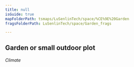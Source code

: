 ```yaml
---
title: null
isGuide: true
mapFolderPath: tsmaps/LuSenlinTech/space/%CE%9E%20Garden
fragsFolderPath: LuSenlinTech/space/Garden_frags

---
```



<!-- tsGuideRenderComment {"guide":{"id":"xDhHOg2Ed","path":"LuSenlinTech/space","fragmentFolderPath":"LuSenlinTech/space/Garden_frags"},"fragment":{"id":"xDhHOg2Ed","topLevelMapKey":"s7LPlH16Y","mapKeyChain":"s7LPlH16Y","guideID":"xDhHOg11B","guidePath":"c:/GitHub/MuddySpud/MuddySpud.github.io/tsmaps/LuSenlinTech/space/Garden.tsmap","chartKey":"s7LPlH16Y","isLeaf":false,"options":[{"id":"xDhHOx1mH","option":"Next","iExitKey":"s7LPr60ZH","order":1}],"iKey":"s7LPr60IG"}} -->

## Garden or small outdoor plot

###### Climate


